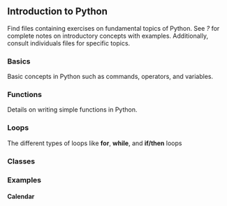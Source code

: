 ## Introduction to Python

Find files containing exercises on fundamental topics of Python. See *?* for complete notes on introductory concepts with examples. Additionally, consult individuals files for specific topics.

### Basics

Basic concepts in Python such as commands, operators, and variables. 

### Functions

Details on writing simple functions in Python.

### Loops

The different types of loops like **for**, **while**, and **if/then** loops

### Classes

### Examples

#### Calendar

